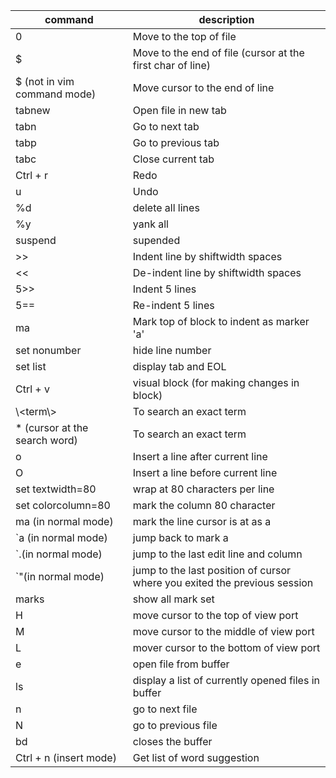 |command| description|
|----|----|
|0| Move to the top of file|
|$| Move to the end of file (cursor at the first char of line)|
|$ (not in vim command mode)| Move cursor to the end of line  | 
|tabnew| Open file in new tab|
|tabn| Go to next tab|
|tabp| Go to previous tab|
|tabc| Close current tab|
|Ctrl + r| Redo|
|u| Undo|
|%d| delete all lines|
|%y| yank all |
|suspend|supended| 
|>>| Indent line by shiftwidth spaces|
|<<|De-indent line by shiftwidth spaces|
|5>>|Indent 5 lines|
|5==|Re-indent 5 lines|
|ma| Mark top of block to indent as marker 'a'|
|set nonumber|hide line number|
|set list|display tab and EOL|
|Ctrl + v| visual block (for making changes in block)| 
|\\<term\\>|To search an exact term|
|\* (cursor at the search word)|To search an exact term| 
|o|Insert a line after current line|
|O|Insert a line before current line|
|set textwidth=80| wrap at 80 characters per line|
|set colorcolumn=80| mark the column 80 character|
|ma (in normal mode)| mark the line cursor is at as a|
|\`a (in normal mode)| jump back to mark a|
|\`.(in normal mode)| jump to the last edit line and column|
|\`"(in normal mode)| jump to the last position of cursor where you exited the previous session|
|marks|show all mark set|
|H| move cursor to the top of view port|
|M| move cursor to the middle of view port|
|L| mover cursor to the bottom of view port|
|e| open file from buffer|
|ls| display a list of currently opened files in buffer|
|n| go to next file|
|N| go to previous file|
|bd| closes the buffer|
|Ctrl + n (insert mode) | Get list of word suggestion |


